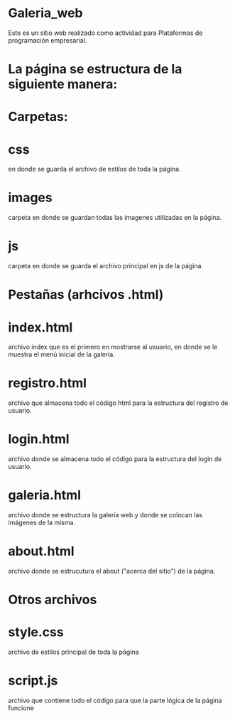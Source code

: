 # Galeria_web

Este es un sitio web realizado como actividad para Plataformas de programación empresarial.

# La página se estructura de la siguiente manera:

# Carpetas:
# css
en donde se guarda el archivo de estilos de toda la página.

# images
carpeta en donde se guardan todas las imagenes utilizadas en la página.

# js
carpeta en donde se guarda el archivo principal en js de la página.

# Pestañas (arhcivos .html)
# index.html
archivo index que es el primero en mostrarse al usuario, en donde se le muestra el menú inicial de la galería.

# registro.html
archivo que almacena todo el código html para la estructura del registro de usuario.

# login.html
archivo donde se almacena todo el código para la estructura del login de usuario.

# galeria.html
archivo donde se estructura la galería web y donde se colocan las imágenes de la misma.

# about.html
archivo donde se estrucutura el about ("acerca del sitio") de la página.

# Otros archivos
# style.css
archivo de estilos principal de toda la página
# script.js
archivo que contiene todo el código para que la parte lógica de la página funcione
